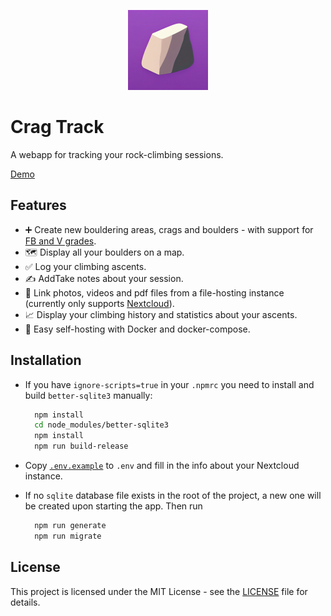 <p align="center">
  <img src="./static/android-chrome-512x512.png" width="128" alt="Crag Track Logo" />
</p>

# Crag Track

A webapp for tracking your rock-climbing sessions.

[Demo](https://crag-track.vercel.app/)

## Features

- ➕ Create new bouldering areas, crags and boulders - with support for [FB and V grades](https://www.mountainproject.com/international-climbing-grades).
- 🗺️ Display all your boulders on a map.
- ✅ Log your climbing ascents.
- ✍️ AddTake notes about your session.
- 📸 Link photos, videos and pdf files from a file-hosting instance (currently only supports [Nextcloud](https://github.com/nextcloud)).
- 📈 Display your climbing history and statistics about your ascents.
- 🚀 Easy self-hosting with Docker and docker-compose.

## Installation

- If you have `ignore-scripts=true` in your `.npmrc` you need to install and build `better-sqlite3` manually:

  ```bash
    npm install
    cd node_modules/better-sqlite3
    npm install
    npm run build-release
  ```

- Copy [`.env.example`](./.env.example) to `.env` and fill in the info about your Nextcloud instance.
- If no `sqlite` database file exists in the root of the project, a new one will be created upon starting the app. Then run

  ```bash
    npm run generate
    npm run migrate
  ```

## License

This project is licensed under the MIT License - see the [LICENSE](LICENSE) file for details.

